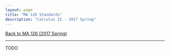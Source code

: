 ```yaml
---
layout: page
title: "MA 126 Standards"
description: "Calculus II - 2017 Spring"
---
```


[usaonline]: https://ecampus.southalabama.edu/portal/site/4eed09d5-644d-44ed-985f-de0673e68b1a

[usacoursepolicies]: https://www.southalabama.edu/departments/academicaffairs/resources/policies/additionalacademiccoursepolicies.pdf

[text]: http://prof.clontz.org/resources/calculus2/

[calendar]: /classes/2017/01/ma126/calendar

[Back to MA 126 (2017 Spring)](..)

---

TODO
